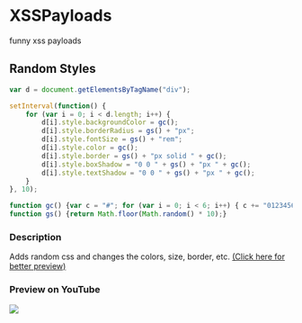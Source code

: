 # XSSPayloads
funny xss payloads


## Random Styles
```javascript
var d = document.getElementsByTagName("div");

setInterval(function() {
    for (var i = 0; i < d.length; i++) {
        d[i].style.backgroundColor = gc();
        d[i].style.borderRadius = gs() + "px";
        d[i].style.fontSize = gs() + "rem";
        d[i].style.color = gc();
        d[i].style.border = gs() + "px solid " + gc();
        d[i].style.boxShadow = "0 0 " + gs() + "px " + gc();
        d[i].style.textShadow = "0 0 " + gs() + "px " + gc();
    }
}, 10);

function gc() {var c = "#"; for (var i = 0; i < 6; i++) { c += "0123456789ABCDEF"[Math.floor(Math.random() * 16)]; }return c;}
function gs() {return Math.floor(Math.random() * 10);}
```

### Description
Adds random css and changes the colors, size, border, etc. <a href="https://i.imgur.com/3A0ECdw.mp4">(Click here for better preview)</a>

### Preview on YouTube
<img src="https://user-images.githubusercontent.com/66328734/213942929-ca31d77e-8063-4419-9f0b-ffa97981ae7e.png" href="https://i.imgur.com/3A0ECdw.mp4" />
